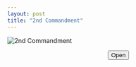 ```yaml
---
layout: post
title: "2nd Commandment"
---
```


![2nd Commandment](/assets/2nd.commandment.png)
<p style="text-align: center;">
    <a  href="/assets/2nd.commandment.png"><button class="btn btn-outline-dark">Open</button></a>
</p>